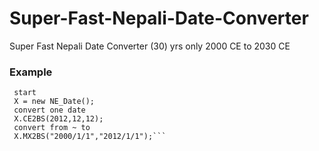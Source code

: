 # Super-Fast-Nepali-Date-Converter  
Super Fast Nepali Date Converter (30) yrs only 2000 CE to 2030 CE

### Example 
 ``` 
  start
  X = new NE_Date();
  convert one date 
  X.CE2BS(2012,12,12);
  convert from ~ to 
  X.MX2BS("2000/1/1","2012/1/1");```
